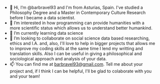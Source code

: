- 👋 Hi, I’m @barbravel93 and I'm from Asturias, Spain. I've studied a Philosophy Degree and a Master in Contemporary Culture Research before I became a data scientist.
- 👀 I’m interested in how programming can provide humanities with a more scientific status which allows us to understand better humankind.
- 🌱 I’m currently learning data science
- 💞️ I’m looking to collaborate on social science data based researching, ethics and I.A. and, also, I'll love to help in bigger projects that allows me to  improve my coding skills
at the same time I lend my writting and translation skills. Also I can be useful in giving a philosophical and sociological approach and analysis of your data.
- 📫 You can find me at barbravel93@gmail.com. Tell me about your project and, if I think I can be helpful, I'll be glad to colaborate with you and your team! 
